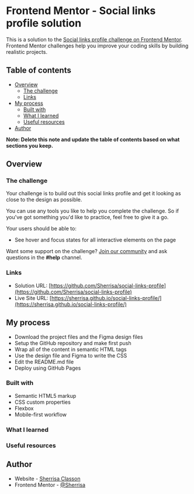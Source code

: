 # Frontend Mentor - Social links profile solution

This is a solution to the [Social links profile challenge on Frontend Mentor](https://www.frontendmentor.io/challenges/social-links-profile-UG32l9m6dQ). Frontend Mentor challenges help you improve your coding skills by building realistic projects.

## Table of contents

- [Overview](#overview)
  - [The challenge](#the-challenge)
  - [Links](#links)
- [My process](#my-process)
  - [Built with](#built-with)
  - [What I learned](#what-i-learned)
  - [Useful resources](#useful-resources)
- [Author](#author)

**Note: Delete this note and update the table of contents based on what sections you keep.**

## Overview

### The challenge

Your challenge is to build out this social links profile and get it looking as close to the design as possible.

You can use any tools you like to help you complete the challenge. So if you've got something you'd like to practice, feel free to give it a go.

Your users should be able to:

- See hover and focus states for all interactive elements on the page

Want some support on the challenge? [Join our community](https://www.frontendmentor.io/community) and ask questions in the **#help** channel.

### Links

- Solution URL: [https://github.com/Sherrisa/social-links-profile](https://github.com/Sherrisa/social-links-profile)
- Live Site URL: [https://sherrisa.github.io/social-links-profile/](https://sherrisa.github.io/social-links-profile/)

## My process

- Download the project files and the Figma design files
- Setup the GitHub repository and make first push
- Wrap all of the content in semantic HTML tags
- Use the design file and Figma to write the CSS
- Edit the README.md file
- Deploy using GitHub Pages

### Built with

- Semantic HTML5 markup
- CSS custom properties
- Flexbox
- Mobile-first workflow

### What I learned

### Useful resources

## Author

- Website - [Sherrisa Classon](https://www.sherrisa.com/)
- Frontend Mentor - [@Sherrisa](https://www.frontendmentor.io/profile/Sherrisa)
